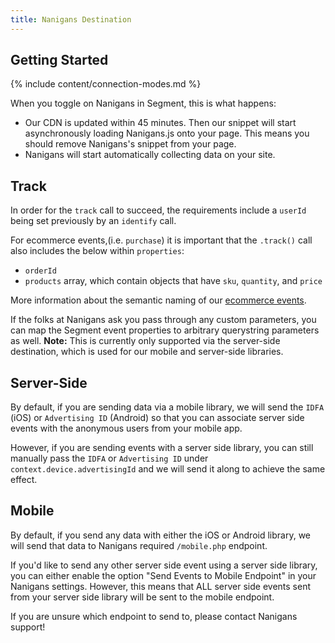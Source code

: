 ```yaml
---
title: Nanigans Destination
---
```


## Getting Started

{% include content/connection-modes.md %}

When you toggle on Nanigans in Segment, this is what happens:

+ Our CDN is updated within 45 minutes. Then our snippet will start asynchronously loading Nanigans.js onto your page. This means you should remove Nanigans's snippet from your page.
+ Nanigans will start automatically collecting data on your site.

## Track

In order for the `track` call to succeed, the requirements include a `userId` being set previously by an `identify` call.

For ecommerce events,(i.e. `purchase`) it is important that the `.track()` call also includes the below within `properties`:
- `orderId`
- `products` array, which contain objects that have `sku`, `quantity`, and `price`

More information about the semantic naming of our [ecommerce events](/docs/connections/spec/ecommerce/v2/).

If the folks at Nanigans ask you pass through any custom parameters, you can map the Segment event properties to arbitrary querystring parameters as well. **Note:** This is currently only supported via the server-side destination, which is used for our mobile and server-side libraries.

## Server-Side

By default, if you are sending data via a mobile library, we will send the `IDFA` (iOS) or `Advertising ID` (Android) so that you can associate server side events with the anonymous users from your mobile app.

However, if you are sending events with a server side library, you can still manually pass the `IDFA` or `Advertising ID` under `context.device.advertisingId` and we will send it along to achieve the same effect.

## Mobile

By default, if you send any data with either the iOS or Android library, we will send that data to Nanigans required `/mobile.php` endpoint.

If you'd like to send any other server side event using a server side library, you can either enable the option "Send Events to Mobile Endpoint" in your Nanigans settings. However, this means that ALL server side events sent from your server side library will be sent to the mobile endpoint.

If you are unsure which endpoint to send to, please contact Nanigans support!
